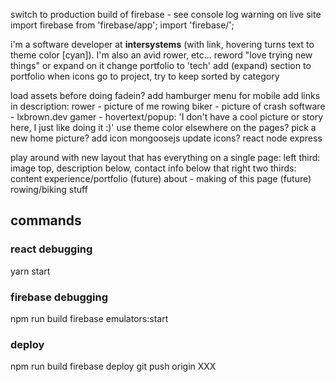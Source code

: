 switch to production build of firebase - see console log warning on live site
    import firebase from 'firebase/app';
    import 'firebase/<PACKAGE>';

i'm a software developer at <b>intersystems</b> (with link, hovering turns text to theme color [cyan]). I'm also an avid rower, etc...
reword "love trying new things" or expand on it
change portfolio to 'tech'
add (expand) section to portfolio
    when icons go to project, try to keep sorted by category

load assets before doing fadein?
add hamburger menu for mobile
add links in description:
    rower - picture of me rowing
    biker - picture of crash
    software - lxbrown.dev
    gamer - hovertext/popup: 'I don't have a cool picture or story here, I just like doing it :)'
use theme color elsewhere on the pages?
pick a new home picture?
add icon
    mongoosejs
update icons?
    react
    node
    express

play around with new layout that has everything on a single page:
    left third: image top, description below, contact info below that
    right two thirds: content
        experience/portfolio
        (future) about - making of this page
        (future) rowing/biking stuff




## commands
### react debugging
yarn start

### firebase debugging
npm run build
firebase emulators:start

### deploy
npm run build
firebase deploy
git push origin XXX
